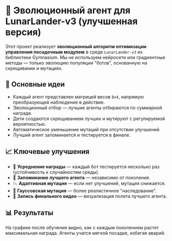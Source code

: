 
# 🚀 Эволюционный агент для LunarLander-v3 (улучшенная версия)

Этот проект реализует **эволюционный алгоритм оптимизации управления посадочным модулем** в среде `LunarLander-v3` из библиотеки Gymnasium. Мы не используем нейросети или градиентные методы — только эволюцию популяции "ботов", основанную на скрещивании и мутациях.

## 🧠 Основные идеи

- Каждый агент представлен матрицей весов `8x4`, напрямую преобразующей наблюдение в действие.
- Эволюционный отбор — лучшие агенты отбираются по суммарной награде.
- Дети создаются скрещиванием лучших и мутируют с регулируемой вероятностью.
- Автоматическое уменьшение мутаций при отсутствии улучшений.
- Лучший агент запоминается и тестируется в финале.

## 📈 Ключевые улучшения

- 🔁 **Усреднение награды** — каждый бот тестируется несколько раз (устойчивость к случайностям среды).
- 🧬 **Запоминание лучшего агента** — независимо от поколения.
- 📉 **Адаптивная мутация** — если нет улучшений, мутация снижается.
- 🎲 **Гауссовская мутация** — более реалистичное "наследование".
- 🎥 **Запись финального видео** — визуализация полета лучшего агента.


## 📊 Результаты

На графике после обучения видно, как с каждым поколением растет максимальная награда. Агенты учатся мягкой посадке, избегая аварий.


